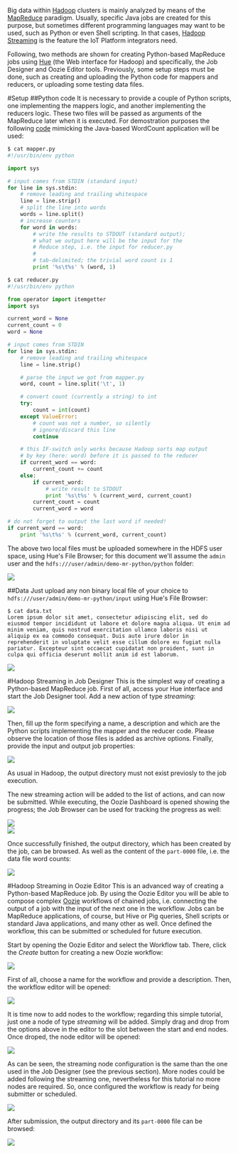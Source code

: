 Big data within [Hadoop](http://hadoop.apache.org/) clusters is mainly analyzed by means of the [MapReduce](https://en.wikipedia.org/wiki/MapReduce) paradigm. Usually, specific Java jobs are created for this purpose, but sometimes different programming languages may want to be used, such as Python or even Shell scripting. In that cases, [Hadoop Streaming](https://hadoop.apache.org/docs/current/hadoop-streaming/HadoopStreaming.html) is the feature the IoT Platform integrators need.

Following, two methods are shown for creating Python-based MapReduce jobs using [Hue](http://gethue.com/) (the Web interface for Hadoop) and specifically, the Job Designer and Oozie Editor tools. Previously, some setup steps must be done, such as creating and uploading the Python code for mappers and reducers, or uploading some testing data files.

#Setup
##Python code
It is necessary to provide a couple of Python scripts, one implementing the mappers logic, and another implementing the reducers logic. These two files will be passed as arguments of the MapReduce later when it is executed. For demostration purposes the following [code](http://www.michael-noll.com/tutorials/writing-an-hadoop-mapreduce-program-in-python/) mimicking the Java-based WordCount application will be used:

```Python
$ cat mapper.py
#!/usr/bin/env python

import sys

# input comes from STDIN (standard input)
for line in sys.stdin:
    # remove leading and trailing whitespace
    line = line.strip()
    # split the line into words
    words = line.split()
    # increase counters
    for word in words:
        # write the results to STDOUT (standard output);
        # what we output here will be the input for the
        # Reduce step, i.e. the input for reducer.py
        #
        # tab-delimited; the trivial word count is 1
        print '%s\t%s' % (word, 1)

```

```Python
$ cat reducer.py
#!/usr/bin/env python

from operator import itemgetter
import sys

current_word = None
current_count = 0
word = None

# input comes from STDIN
for line in sys.stdin:
    # remove leading and trailing whitespace
    line = line.strip()

    # parse the input we got from mapper.py
    word, count = line.split('\t', 1)

    # convert count (currently a string) to int
    try:
        count = int(count)
    except ValueError:
        # count was not a number, so silently
        # ignore/discard this line
        continue

    # this IF-switch only works because Hadoop sorts map output
    # by key (here: word) before it is passed to the reducer
    if current_word == word:
        current_count += count
    else:
        if current_word:
            # write result to STDOUT
            print '%s\t%s' % (current_word, current_count)
        current_count = count
        current_word = word

# do not forget to output the last word if needed!
if current_word == word:
    print '%s\t%s' % (current_word, current_count)
```

The above two local files must be uploaded somewhere in the HDFS user space, using Hue's File Browser; for this document we'll assume the `admin` user and the `hdfs:///user/admin/demo-mr-python/python` folder:

![](./images/hue_upload_python_code.png)

##Data
Just upload any non binary local file of your choice to `hdfs:///user/admin/demo-mr-python/input` using Hue's File Browser:

```
$ cat data.txt 
Lorem ipsum dolor sit amet, consectetur adipiscing elit, sed do eiusmod tempor incididunt ut labore et dolore magna aliqua. Ut enim ad minim veniam, quis nostrud exercitation ullamco laboris nisi ut aliquip ex ea commodo consequat. Duis aute irure dolor in reprehenderit in voluptate velit esse cillum dolore eu fugiat nulla pariatur. Excepteur sint occaecat cupidatat non proident, sunt in culpa qui officia deserunt mollit anim id est laborum.
```

![](./images/hue_upload_data.png)

#Hadoop Streaming in Job Designer
This is the simplest way of creating a Python-based MapReduce job. First of all, access your Hue interface and start the Job Designer tool. Add a new action of type *streaming*:

![](./images/hue_simple_select_streaming_action.png)

Then, fill up the form specifying a name, a description and which are the Python scripts implementing the mapper and the reducer code. Please observe the location of those files is added as archive options. Finally, provide the input and output job properties:

![](./images/hue_simple_fillup_streaming_form.png)

As usual in Hadoop, the output directory must not exist previosly to the job execution.

The new streaming action will be added to the list of actions, and can now be submitted. While executing, the Oozie Dashboard is opened showing the progress; the Job Browser can be used for tracking the progress as well:

![](./images/hue_simple_mr_progress_50.png)
<br>
![](./images/hue_simple_mr_progress_100.png)

Once successfully finished, the output directory, which has been created by the job, can be browsed. As well as the content of the `part-0000` file, i.e. the data file word counts:

![](./images/hue_mr_result.png)

#Hadoop Streaming in Oozie Editor
This is an advanced way of creating a Python-based MapReduce job. By using the Oozie Editor you will be able to compose complex [Oozie](http://oozie.apache.org/) workflows of chained jobs, i.e. connecting the output of a job with the input of the next one in the workflow. Jobs can be MapReduce applications, of course, but Hive or Pig queries, Shell scripts or standard Java applications, and many other as well. Once defined the workflow, this can be submitted or scheduled for future execution.

Start by opening the Oozie Editor and select the Workflow tab. There, click the *Create* button for creating a new Oozie workflow:

![](./images/hue_workflow_manager.png)

First of all, choose a name for the workflow and provide a description. Then, the workflow editor will be opened:

![](./images/hue_workflow_editor.png)

It is time now to add nodes to the workflow; regarding this simple tutorial, just one a node of type *streaming* will be added. Simply drag and drop from the options above in the editor to the slot between the start and end nodes. Once droped, the node editor will be opened:

![](./images/hue_workflow_node_editor.png)

As can be seen, the streaming node configuration is the same than the one used in the Job Designer (see the previous section). More nodes could be added following the streaming one, nevertheless for this tutorial no more nodes are required. So, once configured the workflow is ready for being submitter or scheduled.

![](./images/hue_workflow_submit.png)

After submission, the output directory and its `part-0000` file can be browsed:

![](./images/hue_workflow_mr_result.png)